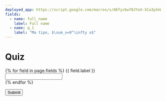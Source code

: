 ```yaml
---
deployed_app: https://script.google.com/macros/s/AKfycbwf0JYoX-SCa3p3nWRJ0DinLXenfsqr1_LY9glfl4IfHsTlj7c/exec
fields: 
  - name: full_name
    label: Full name
  - name: q_1
    label: "Ma tipo, $\sum_x=0^\infty x$"
---
```



<script src="https://code.jquery.com/jquery-3.4.1.js" integrity="sha256-WpOohJOqMqqyKL9FccASB9O0KwACQJpFTUBLTYOVvVU=" crossorigin="anonymous"></script>
<script src="https://cdnjs.cloudflare.com/ajax/libs/jquery-serialize-object/2.5.0/jquery.serialize-object.min.js" integrity="sha512-Gn0tSSjkIGAkaZQWjx3Ctl/0dVJuTmjW/f9QyB302kFjU4uTNP4HtA32U2qXs/TRlEsK5CoEqMEMs7LnzLOBsA==" crossorigin="anonymous"></script>

<link rel="stylesheet" href="https://cdn.jsdelivr.net/npm/katex@0.12.0/dist/katex.min.css" integrity="sha384-AfEj0r4/OFrOo5t7NnNe46zW/tFgW6x/bCJG8FqQCEo3+Aro6EYUG4+cU+KJWu/X" crossorigin="anonymous">

<script defer src="https://cdn.jsdelivr.net/npm/katex@0.12.0/dist/katex.min.js" integrity="sha384-g7c+Jr9ZivxKLnZTDUhnkOnsh30B4H0rpLUpJ4jAIKs4fnJI+sEnkvrMWph2EDg4" crossorigin="anonymous"></script>
<script defer src="https://cdn.jsdelivr.net/npm/katex@0.12.0/dist/contrib/auto-render.min.js" integrity="sha384-mll67QQFJfxn0IYznZYonOWZ644AWYC+Pt2cHqMaRhXVrursRwvLnLaebdGIlYNa" crossorigin="anonymous" onload="renderMathInElement(document.body);"></script>


# Quiz

<form>

  {% for field in page.fields %}
    <label>{{ field.label }}</label>
    <br/>
    <input name="{{ field.name }}" />
    <br/>
  {% endfor %}


  <button id="submit-form">Submit</button>

</form>


<script>
$('#submit-form').on('click', function(e) {
  e.preventDefault();
  var jqxhr = $.ajax({
    url: '{{ page.deployed_app }}',
    method: "GET",
    dataType: "json",
    data: $('form').serializeObject()
  }).success(
    alert("GREAT SUCCESS")
    // do something
  );
})
</script>
